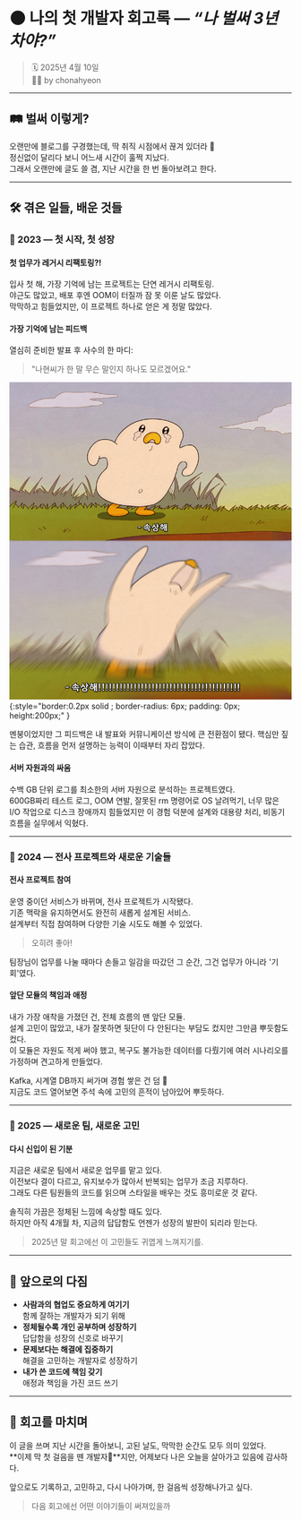 # 🌑 나의 첫 개발자 회고록 — _“나 벌써 3년차야?”_

> 🗓️ 2025년 4월 10일<br>
> 🧑‍💻 by chonahyeon

---

## 🛤️ 벌써 이렇게?

오랜만에 블로그를 구경했는데, 딱 취직 시점에서 끊겨 있더라 🫢<br>
정신없이 달리다 보니 어느새 시간이 훌쩍 지났다.<br>
그래서 오랜만에 글도 쓸 겸, 지난 시간을 한 번 돌아보려고 한다.

---

## 🛠️ 겪은 일들, 배운 것들

### 🔹 2023 — 첫 시작, 첫 성장

#### 첫 업무가 레거시 리팩토링?!

입사 첫 해, 가장 기억에 남는 프로젝트는 단연 레거시 리팩토링.<br>
야근도 많았고, 배포 후엔 OOM이 터질까 잠 못 이룬 날도 많았다.<br>
막막하고 힘들었지만, 이 프로젝트 하나로 얻은 게 정말 많았다.

#### 가장 기억에 남는 피드백

열심히 준비한 발표 후 사수의 한 마디:
> "나현씨가 한 말 무슨 말인지 하나도 모르겠어요."
>
![속상](/assets/img/img_1.png){:style="border:0.2px solid ; border-radius: 6px; padding: 0px; height:200px;" }

멘붕이었지만 그 피드백은 내 발표와 커뮤니케이션 방식에 큰 전환점이 됐다.
핵심만 짚는 습관, 흐름을 먼저 설명하는 능력이 이때부터 자리 잡았다.

#### 서버 자원과의 싸움

수백 GB 단위 로그를 최소한의 서버 자원으로 분석하는 프로젝트였다.<br>
600GB짜리 테스트 로그, OOM 연발, 잘못된 rm 명령어로 OS 날려먹기, 너무 많은 I/O 작업으로 디스크 장애까지
힘들었지만 이 경험 덕분에 설계와 대용량 처리, 비동기 흐름을 실무에서 익혔다.

---

### 🔹 2024 — 전사 프로젝트와 새로운 기술들

#### 전사 프로젝트 참여

운영 중이던 서비스가 바뀌며, 전사 프로젝트가 시작됐다.<br>
기존 맥락을 유지하면서도 완전히 새롭게 설계된 서비스.<br>
설계부터 직접 참여하며 다양한 기술 시도도 해볼 수 있었다.
> 오히려 좋아!

팀장님이 업무를 나눌 때마다 손들고 일감을 따갔던 그 순간,
그건 업무가 아니라 '기회'였다.

#### 앞단 모듈의 책임과 애정

내가 가장 애착을 가졌던 건, 전체 흐름의 맨 앞단 모듈.<br>
설계 고민이 많았고, 내가 잘못하면 뒷단이 다 안된다는 부담도 컸지만 그만큼 뿌듯함도 컸다.<br>
이 모듈은 자원도 적게 써야 했고, 복구도 불가능한 데이터를 다뤘기에
여러 시나리오를 가정하며 견고하게 만들었다.

Kafka, 시계열 DB까지 써가며 경험 쌓은 건 덤 🎁<br>
지금도 코드 열어보면 주석 속에 고민의 흔적이 남아있어 뿌듯하다.

---

### 🔹 2025 — 새로운 팀, 새로운 고민

#### 다시 신입이 된 기분

지금은 새로운 팀에서 새로운 업무를 맡고 있다.<br>
이전보다 결이 다르고, 유지보수가 많아서 반복되는 업무가 조금 지루하다.<br>
그래도 다른 팀원들의 코드를 읽으며 스타일을 배우는 것도 흥미로운 것 같다.

솔직히 가끔은 정체된 느낌에 속상할 때도 있다.<br>
하지만 아직 4개월 차, 지금의 답답함도 언젠가 성장의 발판이 되리라 믿는다.
> 2025년 말 회고에선 이 고민들도 귀엽게 느껴지기를.

---

## 🔮 앞으로의 다짐

- **사람과의 협업도 중요하게 여기기**<br>
  함께 잘하는 개발자가 되기 위해
- **정체될수록 개인 공부하며 성장하기**<br>
  답답함을 성장의 신호로 바꾸기
- **문제보다는 해결에 집중하기**<br>
  해결을 고민하는 개발자로 성장하기
- **내가 쓴 코드에 책임 갖기**<br>
  애정과 책임을 가진 코드 쓰기

---

## 📸 회고를 마치며

이 글을 쓰며 지난 시간을 돌아보니, 고된 날도, 막막한 순간도 모두 의미 있었다.<br>
**이제 막 첫 걸음을 뗀 개발자🌱**지만, 어제보다 나은 오늘을 살아가고 있음에 감사하다.

앞으로도 기록하고, 고민하고, 다시 나아가며, 한 걸음씩 성장해나가고 싶다.

> 다음 회고에선 어떤 이야기들이 써져있을까

